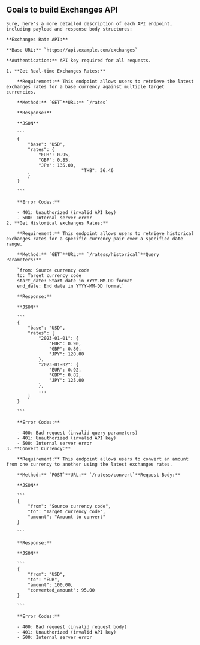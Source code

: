 ## Goals to build Exchanges API
    
    Sure, here's a more detailed description of each API endpoint, including payload and response body structures:
    
    **Exchanges Rate API:**
    
    **Base URL:** `https://api.example.com/exchanges`
    
    **Authentication:** API key required for all requests.
    
    1. **Get Real-time Exchanges Rates:**
        
        **Requirement:** This endpoint allows users to retrieve the latest exchanges rates for a base currency against multiple target currencies.
        
        **Method:** `GET`**URL:** `/rates`

        **Response:**
        
        **JSON**
        
        ```
        {
            "base": "USD",
            "rates": {
                "EUR": 0.95,
                "GBP": 0.85,
                "JPY": 135.00,
								"THB": 36.46
            }
        }
        
        ```
        
        **Error Codes:**
        
        - 401: Unauthorized (invalid API key)
        - 500: Internal server error
    2. **Get Historical exchanges Rates:**
        
        **Requirement:** This endpoint allows users to retrieve historical exchanges rates for a specific currency pair over a specified date range.
        
        **Method:** `GET`**URL:** `/ratess/historical`**Query Parameters:**
        
        `from: Source currency code
        to: Target currency code
        start_date: Start date in YYYY-MM-DD format
        end_date: End date in YYYY-MM-DD format`
        
        **Response:**
        
        **JSON**
        
        ```
        {
            "base": "USD",
            "rates": {
                "2023-01-01": {
                    "EUR": 0.90,
                    "GBP": 0.80,
                    "JPY": 120.00
                },
                "2023-01-02": {
                    "EUR": 0.92,
                    "GBP": 0.82,
                    "JPY": 125.00
                },
                ...
            }
        }
        
        ```
        
        **Error Codes:**
        
        - 400: Bad request (invalid query parameters)
        - 401: Unauthorized (invalid API key)
        - 500: Internal server error
    3. **Convert Currency:**
        
        **Requirement:** This endpoint allows users to convert an amount from one currency to another using the latest exchanges rates.
        
        **Method:** `POST`**URL:** `/ratess/convert`**Request Body:**
        
        **JSON**
        
        ```
        {
            "from": "Source currency code",
            "to": "Target currency code",
            "amount": "Amount to convert"
        }
        
        ```
        
        **Response:**
        
        **JSON**
        
        ```
        {
            "from": "USD",
            "to": "EUR",
            "amount": 100.00,
            "converted_amount": 95.00
        }
        
        ```
        
        **Error Codes:**
        
        - 400: Bad request (invalid request body)
        - 401: Unauthorized (invalid API key)
        - 500: Internal server error